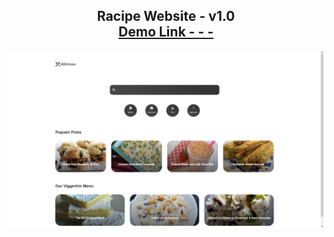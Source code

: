 <h2 align="center">
  Racipe Website - v1.0<br/>
  <a href="https://racipe-application.netlify.app/" target="_blank">Demo Link - - -</a>
</h2>
<div align="center">
  <img alt="Demo" src="./assets/image/racipe.png" />
</div>
